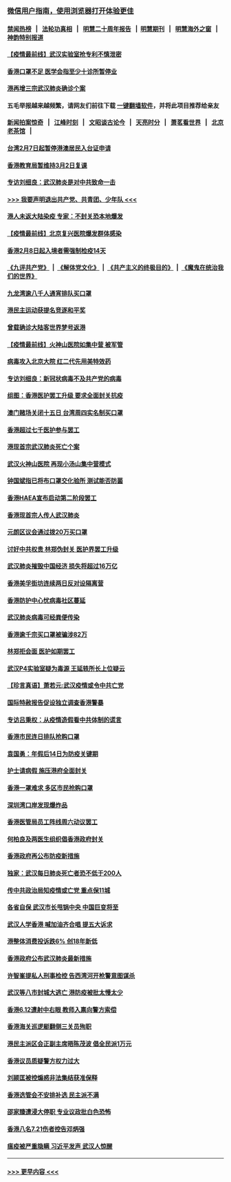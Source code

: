### [微信用户指南，使用浏览器打开体验更佳](https://github.com/gfw-breaker/banned-news1/blob/master/indexes/wechat-guide.md?t=0)
#### [禁闻热榜](热点新闻.md?t=0)  &nbsp;&nbsp;|&nbsp;&nbsp; [法轮功真相](https://github.com/gfw-breaker/truth/blob/master/README.md?t=0) &nbsp;&nbsp;|&nbsp;&nbsp; [明慧二十周年报告](https://github.com/gfw-breaker/mh-reports/blob/master/README.md?t=0) &nbsp;&nbsp;|&nbsp;&nbsp;[明慧期刊](https://github.com/gfw-breaker/mh-qikan) &nbsp;&nbsp;|&nbsp;&nbsp; [明慧海外之窗](https://github.com/gfw-breaker/mh-news/blob/master/README.md?t=0) &nbsp;&nbsp;|&nbsp;&nbsp; [神韵特别报道](https://github.com/gfw-breaker/mh-news/blob/master/shenyun.md?t=0)
#### [【疫情最前线】武汉实验室抢专利不慎泄密](../pages/nsc415/n11850310.md?t=02080611) 
#### [香港口罩不足 医学会指至少十诊所暂停业](../pages/nsc415/n11850301.md?t=02080611) 
#### [港再增三宗武汉肺炎确诊个案](../pages/nsc415/n11850328.md?t=02080611) 
#### 五毛举报越来越频繁，请网友们前往下载 [一键翻墙软件](https://github.com/gfw-breaker/ssr-accounts)，并将此项目推荐给亲友
#### [新闻拍案惊奇](https://github.com/gfw-breaker/banned-news1/blob/master/pages/link4.md) &nbsp;&nbsp;|&nbsp;&nbsp; [江峰时刻](https://github.com/gfw-breaker/banned-news1/blob/master/pages/link4.md) &nbsp;&nbsp;|&nbsp;&nbsp; [文昭谈古论今](https://github.com/gfw-breaker/banned-news1/blob/master/pages/link4.md) &nbsp;&nbsp;|&nbsp;&nbsp; [天亮时分](https://github.com/gfw-breaker/banned-news1/blob/master/pages/link4.md) &nbsp;&nbsp;|&nbsp;&nbsp; [萧茗看世界](https://github.com/gfw-breaker/banned-news1/blob/master/pages/link4.md) &nbsp;&nbsp;|&nbsp;&nbsp; [北京老茶馆](https://github.com/gfw-breaker/banned-news1/blob/master/pages/link4.md) &nbsp;&nbsp;|&nbsp;&nbsp; 
#### [台湾2月7日起暂停港澳居民入台证申请](../pages/nsc415/n11850304.md?t=02080611) 
#### [香港教育局暂维持3月2日复课](../pages/nsc415/n11850260.md?t=02080611) 
#### [专访刘细良：武汉肺炎是对中共致命一击](../pages/nsc415/n11849934.md?t=02080611) 
#### [>>> 我要声明退出共产党、共青团、少年队 <<<](https://github.com/begood0513/goodnews/blob/master/quit/letter.md) 
#### [港人未返大陆染疫 专家：不封关恐本地爆发](../pages/nsc415/n11848021.md?t=02080611) 
#### [【疫情最前线】北京复兴医院爆发群体感染](../pages/nsc415/n11847626.md?t=02080611) 
#### [香港2月8日起入境者需强制检疫14天](../pages/nsc415/n11847658.md?t=02080611) 
#### [《九评共产党》](https://github.com/begood0513/9ping.md/blob/master/README.md) &nbsp;|&nbsp; [《解体党文化》](../../../../jtdwh.md/blob/master/README.md)  &nbsp;|&nbsp; [《共产主义的终极目的》](../../../../gczydzjmd.md/blob/master/README.md) &nbsp;|&nbsp; [《魔鬼在统治我们的世界》](../../../../mgztzwmdsj.md/blob/master/README.md) 
#### [九龙湾逾八千人通宵排队买口罩](../pages/nsc415/n11847647.md?t=02080611) 
#### [港民主运动获提名竞逐和平奖](../pages/nsc415/n11847633.md?t=02080611) 
#### [曾载确诊大陆客世界梦号返港](../pages/nsc415/n11847608.md?t=02080611) 
#### [【疫情最前线】火神山医院如集中营 被军管](../pages/nsc415/n11847524.md?t=02080611) 
#### [病毒攻入北京大院 红二代先用美特效药](../pages/nsc415/n11847427.md?t=02080611) 
#### [专访刘细良：新冠状病毒不及共产党的病毒](../pages/nsc415/n11847164.md?t=02080611) 
#### [组图：香港医护罢工升级 要求全面封关抗疫](../pages/nsc415/n11844107.md?t=02080611) 
#### [澳门赌场关闭十五日 台湾周四实名制买口罩](../pages/nsc415/n11845083.md?t=02080611) 
#### [香港超过七千医护参与罢工](../pages/nsc415/n11845051.md?t=02080611) 
#### [港现首宗武汉肺炎死亡个案](../pages/nsc415/n11844998.md?t=02080611) 
#### [武汉火神山医院 再现小汤山集中营模式](../pages/nsc415/n11844763.md?t=02080611) 
#### [钟国斌指已将布口罩交化验所 测试能否防菌](../pages/nsc415/n11842783.md?t=02080611) 
#### [香港HAEA宣布启动第二阶段罢工](../pages/nsc415/n11842723.md?t=02080611) 
#### [香港现首宗人传人武汉肺炎](../pages/nsc415/n11842766.md?t=02080611) 
#### [元朗区议会通过拨20万买口罩](../pages/nsc415/n11842754.md?t=02080611) 
#### [讨好中共权贵 林郑伪封关 医护界罢工升级](../pages/nsc415/n11842359.md?t=02080611) 
#### [武汉肺炎摧毁中国经济 损失将超过16万亿](../pages/nsc415/n11839723.md?t=02080611) 
#### [香港美孚街坊连续两日反对设隔离营](../pages/nsc415/n11839962.md?t=02080611) 
#### [香港防护中心忧病毒社区蔓延](../pages/nsc415/n11839933.md?t=02080611) 
#### [武汉肺炎病毒可经粪便传染](../pages/nsc415/n11839939.md?t=02080611) 
#### [香港逾千宗买口罩被骗涉82万](../pages/nsc415/n11839914.md?t=02080611) 
#### [林郑拒会面 医护如期罢工](../pages/nsc415/n11839892.md?t=02080611) 
#### [武汉P4实验室疑为毒源 王延轶所长上位疑云](../pages/nsc415/n11835543.md?t=02080611) 
#### [【珍言真语】萧若元:武汉疫情或令中共亡党](../pages/nsc415/n11829394.md?t=02080611) 
#### [国际特赦报告促设独立调查香港警暴](../pages/nsc415/n11833845.md?t=02080611) 
#### [专访吕秉权：从疫情造假看中共体制的谎言](../pages/nsc415/n11833813.md?t=02080611) 
#### [香港市民连日排队抢购口罩](../pages/nsc415/n11833794.md?t=02080611) 
#### [袁国勇：年假后14日为防疫关键期](../pages/nsc415/n11831088.md?t=02080611) 
#### [护士请病假 施压港府全面封关](../pages/nsc415/n11831030.md?t=02080611) 
#### [香港一罩难求 多区市民抢购口罩](../pages/nsc415/n11831002.md?t=02080611) 
#### [深圳湾口岸发现爆炸品](../pages/nsc415/n11828802.md?t=02080611) 
#### [香港医管局员工阵线周六动议罢工](../pages/nsc415/n11828762.md?t=02080611) 
#### [何柏良及两医生组织倡香港政府封关](../pages/nsc415/n11828749.md?t=02080611) 
#### [香港政府再公布防疫新措施](../pages/nsc415/n11828716.md?t=02080611) 
#### [独家：武汉每日肺炎死亡者恐不低于200人](../pages/nsc415/n11828240.md?t=02080611) 
#### [传中共政治局知疫情或亡党 重点保11城](../pages/nsc415/n11828145.md?t=02080611) 
#### [各省自保 武汉市长甩锅中央 中国巨变将至](../pages/nsc415/n11828021.md?t=02080611) 
#### [武汉人学香港 喊加油齐合唱 提五大诉求](../pages/nsc415/n11827046.md?t=02080611) 
#### [港整体消费投诉跌6% 创18年新低](../pages/nsc415/n11817280.md?t=02080611) 
#### [香港政府公布武汉肺炎最新措施](../pages/nsc415/n11817152.md?t=02080611) 
#### [许智峯提私人刑事检控 告西湾河开枪警意图谋杀](../pages/nsc415/n11817132.md?t=02080611) 
#### [武汉等八市封城大逃亡 港防疫被批太慢太少](../pages/nsc415/n11817058.md?t=02080611) 
#### [香港6.12遭射中右眼 教师入禀向警方索偿](../pages/nsc415/n11814678.md?t=02080611) 
#### [香港海关巡逻艇翻侧三关员殉职](../pages/nsc415/n11814604.md?t=02080611) 
#### [港民主派区会正副主席晤陈茂波 倡全民派1万元](../pages/nsc415/n11814582.md?t=02080611) 
#### [香港议员质疑警方权力过大](../pages/nsc415/n11814560.md?t=02080611) 
#### [刘颕匡被控煽惑非法集结获准保释](../pages/nsc415/n11811727.md?t=02080611) 
#### [香港选管会不安排补选 民主派不满](../pages/nsc415/n11811691.md?t=02080611) 
#### [邵家臻遭浸大停职 专业议政批白色恐怖](../pages/nsc415/n11811670.md?t=02080611) 
#### [香港八名7.21伤者控告邓炳强](../pages/nsc415/n11811623.md?t=02080611) 
#### [瘟疫被严重隐瞒 习近平发声 武汉人惊醒](../pages/nsc415/n11811186.md?t=02080611) 

----
#### [ >>> 更早内容 <<< ](../indexes/nsc415-earlier.md)
